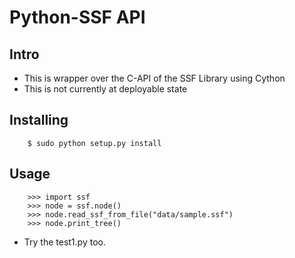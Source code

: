 # Python-SSF API
## Intro

* This is wrapper over the C-API of the SSF Library using Cython
* This is not currently at deployable state

## Installing 

		$ sudo python setup.py install

## Usage 

		>>> import ssf 
		>>> node = ssf.node()
		>>> node.read_ssf_from_file("data/sample.ssf")
		>>> node.print_tree()

* Try the test1.py too.